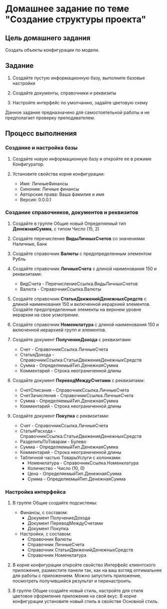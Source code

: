 # Домашнее задание по теме "Создание структуры проекта" 

## Цель домашнего задания

Cоздать объекты конфигурации по модели. 


## Задание

1. Создайте пустую информационную базу, выполните базовые настройки

2. Создайте документы, справочники и реквизиты

3. Настройте интерфейс по умолчанию, задайте цветовую схему

Данное задание предназначено для самостоятельной работы и не предполагает проверку преподавателем.

## Процесс выполнения

### Создание и настройка базы

1. Создайте новую информационную базу и откройте ее в режиме Конфигуратор.

2. Установите свойства корня конфигурации:
    - Имя: ЛичныеФинансы
    - Синоним: Личные финансы
    - Авторские права: Ваша фамилия и имя
    - Версия: 0.0.0.1

### Создание справочников, документов и реквизитов

1. Создайте в группе Общие новый Определяемый тип **ДенежнаяСумма**, с типом Число (15, 2)

2. Создайте перечисление **ВидыЛичныхСчетов** со значениями Наличные, Банк

3. Создайте справочник **Валюты** с предопределенным элементом Рубль

4. Создайте справочник **ЛичныеСчета** с длиной наименования 150 и реквизитами:
    - ВидСчета - ПеречислениеСсылка.ВидыЛичныхСчетов
    - Валюта - СправочникСсылка.Валюты

5. Создайте справочник **СтатьиДвиженийДенежныхСредств** с длиной наименования 150 и включенной иерархией элементов. Создайте предопределенные элементы на верхнем уровне иерархии на свое усмотрение.

6. Создайте справочник **Номенклатура** с длиной наименования 150 и включенной иерархией групп и элементов.

7. Создайте документ **ПолучениеДохода** с реквизитами:
    - Счет - СправочникСсылка.ЛичныеСчета
    - СтатьяДохода - СправочникСсылка.СтатьиДвиженияДенежныхСредств
    - Сумма - ОпределяемыйТип.ДенежнаяСумма
    - Комментарий - Строка неограниченной длины

8. Создайте документ **ПереводМеждуСчетами** с реквизитами:
    - СчетСписания - СправочникСсылка.ЛичныеСчета
    - СчетЗачисления - СправочникСсылка.ЛичныеСчета
    - Сумма - ОпределяемыйТип.ДенежнаяСумма
    - Комментарий - Строка неограниченной длины

9. Создайте документ **Покупка** с реквизитами:
    - Счет - СправочникСсылка.ЛичныеСчета
    - СтатьяРасхода - СправочникСсылка.СтатьиДвиженияДенежныхСредств
    - РазделитьПоТоварам - Булево
    - Сумма - ОпределяемыйТип.ДенежнаяСумма
    - Комментарий - Строка неограниченной длины
    - Табличной частью ТоварыУслуги с колонками:
        - Номенклатура - СправочникСсылка.Номенклатура
        - Количество - Число (10, 0)
        - Цена - ОпределяемыйТип.ДенежнаяСумма
        - Сумма - ОпределяемыйТип.ДенежнаяСумма

### Настройка интерфейса

1. В группе Общие создайте подсистемы:
    - Финансы, с составом:
        - Документ ПолучениеДохода
        - Документ ПереводМеждуСчетами
        - Документ Покупка
    - Настройки, с составом:
        - Справочник Валюты
        - Справочник ЛичныеСчета
        - Справочник СтатьиДвиженийДенежныхСредств
        - Справочник Номенклатура

2. В корне конфигурации откройте свойство Интерфейс клиентского приложения, разместите панели так, как на ваш взгляд оптимальнее для работы с приложением. Можно запустить приложение, посмотреть получившийся результат и перенастроить.

3. В группе Общие создайте новый стиль, настройте для стиля цветовое оформление приложения на свой вкус. В корне конфигурации установите новый стиль в свойстве Основной стиль.